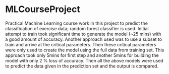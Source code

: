 # MLCourseProject
Practical Machine Learning course work
In this project to predict the classification of exercise data; random forest classifier is used. Initial attempt to train took significant time to generate the model (~25 mins) with a good amount of accuracy. Another approach used was to use a subset to train and arrive at the critical parameters. Then these critical parameters were only used to create the model using the full data from training set. This approach took only 5mins for first step and another 5mins for building the model with only 2 % loss of accuracy. Then all the above models were used to predict the data given in the prediction set and the output is compared. 
